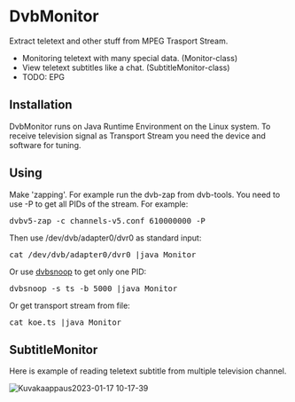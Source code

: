 # DvbMonitor

Extract teletext and other stuff from MPEG Trasport Stream.

- Monitoring teletext with many special data. (Monitor-class)
- View teletext subtitles like a chat. (SubtitleMonitor-class)
- TODO: EPG

## Installation

DvbMonitor runs on Java Runtime Environment on the Linux system. To receive television signal as Transport Stream you need the device and software for tuning.

## Using

Make 'zapping'. For example run the dvb-zap from dvb-tools. You need to use -P to get all PIDs of the stream. For example:

<pre>
dvbv5-zap -c channels-v5.conf 610000000 -P 
</pre>

Then use /dev/dvb/adapter0/dvr0 as standard input:

<pre>
cat /dev/dvb/adapter0/dvr0 |java Monitor
</pre>

Or use [dvbsnoop](https://dvbsnoop.sourceforge.net/) to get only one PID:

<pre>
dvbsnoop -s ts -b 5000 |java Monitor
</pre>

Or get transport stream from file:

<pre>
cat koe.ts |java Monitor
</pre>

## SubtitleMonitor

Here is example of reading teletext subtitle from multiple television channel.

![Kuvakaappaus2023-01-17 10-17-39](https://user-images.githubusercontent.com/24640011/213861529-63afb220-b341-4f4c-9413-e7e0f0ac1dfb.png)

